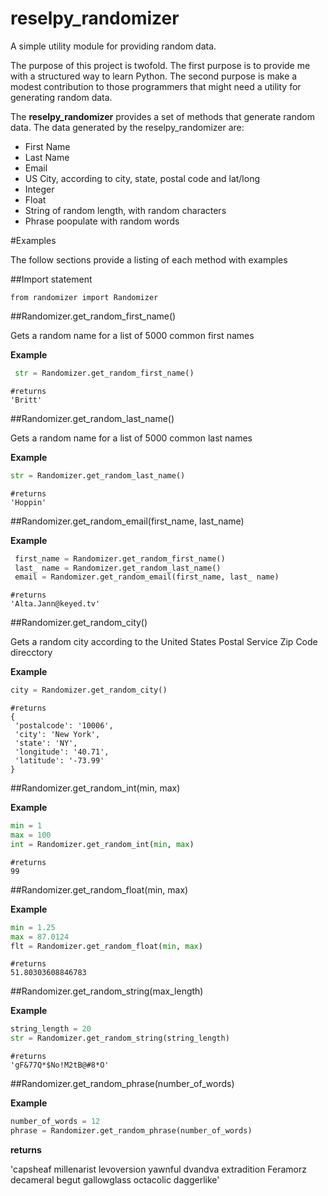 # reselpy_randomizer

A simple utility module for providing random data.

The purpose of this project is twofold. The first purpose is to provide me with a structured way to learn Python. The second purpose is make a modest contribution to those programmers that might need a utility for generating random data.

The **reselpy_randomizer** provides a set of methods that generate random data. The data generated by the reselpy_randomizer are:

* First Name
* Last Name
* Email
* US City, according to city, state, postal code and lat/long
* Integer
* Float
* String of random length, with random characters
* Phrase poopulate with random words

#Examples

The follow sections provide a listing of each method with examples

##Import statement

`from randomizer import Randomizer`

##Randomizer.get_random_first_name()

Gets a random name for a list of 5000 common first names

**Example**
```python
 str = Randomizer.get_random_first_name()
 ```
 ```
 #returns
'Britt'
```

##Randomizer.get_random_last_name()

Gets a random name for a list of 5000 common last names

**Example**
```python
str = Randomizer.get_random_last_name()
 ```
 ```
#returns
'Hoppin'
```


##Randomizer.get_random_email(first_name, last_name)

**Example**
```python
 first_name = Randomizer.get_random_first_name()
 last_ name = Randomizer.get_random_last_name()
 email = Randomizer.get_random_email(first_name, last_ name)
  ```
 ```
 #returns
'Alta.Jann@keyed.tv'
```

##Randomizer.get_random_city()

Gets a random city according to the United States Postal Service Zip Code direcctory

**Example**
```python
city = Randomizer.get_random_city()
 ```
 ```
#returns
{
  'postalcode': '10006',
  'city': 'New York', 
  'state': 'NY', 
  'longitude': '40.71',
  'latitude': '-73.99'
}
```
##Randomizer.get_random_int(min, max)

**Example**
```python
min = 1
max = 100
int = Randomizer.get_random_int(min, max)
 ```
 ```
#returns
99
```

##Randomizer.get_random_float(min, max)

**Example**
```python
min = 1.25
max = 87.0124
flt = Randomizer.get_random_float(min, max)
 ```
 ```
#returns
51.80303608846783
```

##Randomizer.get_random_string(max_length)

**Example**
```python
string_length = 20
str = Randomizer.get_random_string(string_length)
 ```
 ```
#returns
'gF&77Q*$No!M2tB@#8*O'
```

##Randomizer.get_random_phrase(number_of_words)

**Example**
```python
number_of_words = 12
phrase = Randomizer.get_random_phrase(number_of_words)
 ```

**returns**

'capsheaf millenarist levoversion yawnful dvandva extradition Feramorz decameral begut gallowglass octacolic daggerlike'


